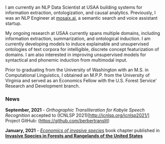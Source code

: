 I am currently an NLP Data Scientist at USAA building systems for information extraction, ontologization, and causal analytics. Previously, I was an NLP Engineer at [mosaix.ai](https://www.mosaix.ai/), a semantic search and voice assistant startup.

My ongoing research at USAA currently spans multiple domains, including information extraction, summarization, and ontological induction. I am currently developing models to induce explainable and unsupervised ontologies of text corpora for intelligible, discrete concept featurization of domains. I am also interested in improving unsupervised models for syntactical and phonemic induction from multimodal input.

Prior to graduating from the University of Washington with an M.S. in Computational Linguistics, I obtained an M.P.P. from the University of Virginia and served as an Economics Fellow with the U.S. Forest Service' Research and Development branch.

### News

**September, 2021** - *Orthographic Transliteration for Kabyle Speech Recognition* accepted to (ICNLSP 2021)[http://icnlsp.org/icnlsp2021/]
Project GitHub: (https://github.com/berbertranslit)

**January, 2021** - *[Economics of invasive species](https://scholar.google.com/citations?view_op=view_citation&hl=en&user=-tAcAUsAAAAJ&citation_for_view=-tAcAUsAAAAJ:Wp0gIr-vW9MC)* book chapter published in **[Invasive Species in Forests and Rangelands of the United States](https://link.springer.com/book/10.1007/978-3-030-45367-1)**
